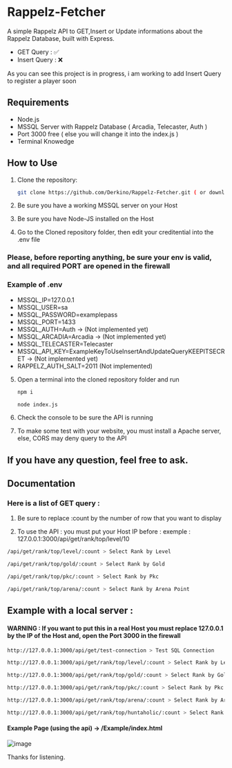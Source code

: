 # Rappelz-Fetcher

A simple Rappelz API to GET,Insert or Update informations about the Rappelz Database, built with Express.

- GET Query : ✅
- Insert Query : ❌

As you can see this project is in progress, i am working to add Insert Query to register a player soon

## Requirements

- Node.js
- MSSQL Server with Rappelz Database ( Arcadia, Telecaster, Auth )
- Port 3000 free ( else you will change it into the index.js )
- Terminal Knowedge

## How to Use

1. Clone the repository:

   ```bash
   git clone https://github.com/Derkino/Rappelz-Fetcher.git ( or download it )
   ```

2. Be sure you have a working MSSQL server on your Host

3. Be sure you have Node-JS installed on the Host

4. Go to the Cloned repository folder, then edit your creditential into the .env file

### Please, before reporting anything, be sure your env is valid, and all required PORT are opened in the firewall

### Example of .env

- MSSQL_IP=127.0.0.1
- MSSQL_USER=sa
- MSSQL_PASSWORD=examplepass
- MSSQL_PORT=1433
- MSSQL_AUTH=Auth -> (Not implemented yet)
- MSSQL_ARCADIA=Arcadia -> (Not implemented yet)
- MSSQL_TELECASTER=Telecaster
- MSSQL_API_KEY=ExampleKeyToUseInsertAndUpdateQueryKEEPITSECRET -> (Not implemented yet)
- RAPPELZ_AUTH_SALT=2011 (Not implemented)

5. Open a terminal into the cloned repository folder and run

   ```bash
   npm i
   ```

   ```bash
   node index.js
   ```

6. Check the console to be sure the API is running

7. To make some test with your website, you must install a Apache server, else, CORS may deny query to the API

## If you have any question, feel free to ask.

## Documentation

### Here is a list of GET query : 

1. Be sure to replace :count by the number of row that you want to display

2. To use the API : you must put your Host IP before : exemple : 127.0.0.1:3000/api/get/rank/top/level/10

```bash 
/api/get/rank/top/level/:count > Select Rank by Level
```
```bash 
/api/get/rank/top/gold/:count > Select Rank by Gold
```
```bash
/api/get/rank/top/pkc/:count > Select Rank by Pkc
```
```bash
/api/get/rank/top/arena/:count > Select Rank by Arena Point
```

## Example with a local server :

#### WARNING : If you want to put this in a real Host you must replace 127.0.0.1 by the IP of the Host and, open the Port 3000 in the firewall

```bash
http://127.0.0.1:3000/api/get/test-connection > Test SQL Connection
```

```bash 
http://127.0.0.1:3000/api/get/rank/top/level/:count > Select Rank by Level
```
```bash 
http://127.0.0.1:3000/api/get/rank/top/gold/:count > Select Rank by Gold
```
```bash
http://127.0.0.1:3000/api/get/rank/top/pkc/:count > Select Rank by Pkc
```
```bash
http://127.0.0.1:3000/api/get/rank/top/arena/:count > Select Rank by Arena Point
```

```bash
http://127.0.0.1:3000/api/get/rank/top/huntaholic/:count > Select Rank by Huntaholic Point
```

#### Example Page (using the api) -> /Example/index.html

![image](https://github.com/Derkino/Rappelz-Fetcher/assets/142783965/eac67c13-5ccc-4417-a2a4-b36f20fae9af)


Thanks for listening.
